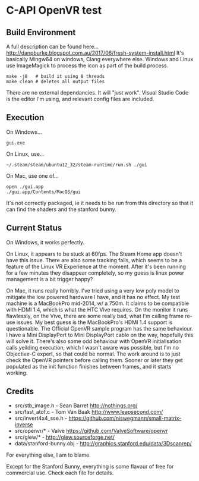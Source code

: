 C-API OpenVR test
=================

Build Environment
-----------------
A full description can be found here...
http://danpburke.blogspot.com.au/2017/06/fresh-system-install.html
It's basically Mingw64 on windows, Clang everywhere else. Windows and Linux use ImageMagick to process the icon as part of the build process.

    make -j8   # build it using 8 threads   
    make clean # deletes all output files

There are no external dependancies. It will "just work". Visual Studio Code is the editor I'm using, and relevant config files are included.

Execution
---------
On Windows...

    gui.exe

On Linux, use...

    ~/.steam/steam/ubuntu12_32/steam-runtime/run.sh ./gui

On Mac, use one of...

    open ./gui.app
    ./gui.app/Contents/MacOS/gui

It's not correctly packaged, ie it needs to be run from this directory so that it can find the shaders and the stanford bunny.

Current Status
--------------
On Windows, it works perfectly.

On Linux, it appears to be stuck at 60fps. The Steam Home app doesn't have this issue. There are also some tracking fails, which seems to be a feature of the Linux VR Experience at the moment. After it's been running for a few minutes they disappear completely, so my guess is linux power management is a bit trigger happy?

On Mac, it runs really horribly. I've tried using a very low poly model to mitigate the low powered hardware I have, and it has no effect. My test machine is a MacBookPro mid-2014, w/ a 750m. It claims to be compatible with HDMI 1.4, which is what the HTC Vive requires. On the monitor it runs flawlessly, on the Vive, there are some really bad, what I'm calling frame re-use issues. My best guess is the MacBookPro's HDMI 1.4 support is questionable. The Official OpenVR sample program has the same behaviour. I have a Mini DisplayPort to Mini DisplayPort cable on the way, hopefully this will solve it. There's also some odd behaviour with OpenVR initialisation calls yeilding execution, which I wasn't aware was possible, but I'm no Objective-C expert, so that could be normal. The work around is to just check the OpenVR pointers before calling them. Sooner or later they get populated as the init function finishes between frames, and it starts working.

Credits
-------

* src/stb_image.h - Sean Barret http://nothings.org/
* src/fast_atof.c - Tom Van Baak  http://www.leapsecond.com/
* src/invert4x4_sse.h - https://github.com/niswegmann/small-matrix-inverse
* src/openvr/* - Valve https://github.com/ValveSoftware/openvr
* src/glew/* - http://glew.sourceforge.net/
* data/stanford-bunny.obj - http://graphics.stanford.edu/data/3Dscanrep/

For everything else, I am to blame.

Except for the Stanford Bunny, everything is some flavour of free for commercial use. Check each file for details.